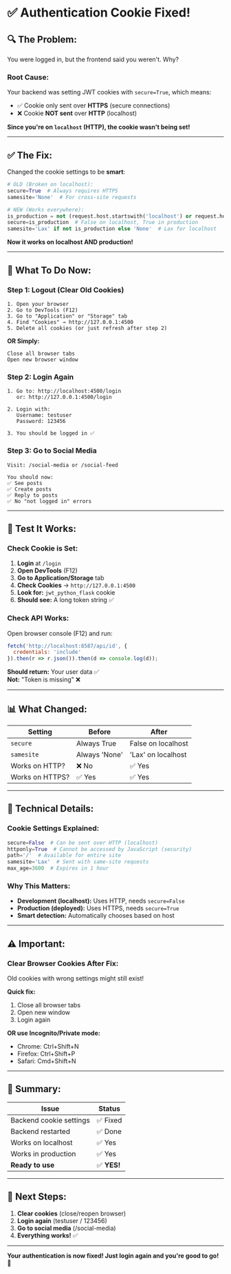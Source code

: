 # ✅ Authentication Cookie Fixed!

## 🔍 **The Problem:**

You were logged in, but the frontend said you weren't. Why?

### **Root Cause:**

Your backend was setting JWT cookies with `secure=True`, which means:
- ✅ Cookie only sent over **HTTPS** (secure connections)
- ❌ Cookie **NOT sent** over **HTTP** (localhost)

**Since you're on `localhost` (HTTP), the cookie wasn't being set!**

---

## ✅ **The Fix:**

Changed the cookie settings to be **smart**:

```python
# OLD (Broken on localhost):
secure=True  # Always requires HTTPS
samesite='None'  # For cross-site requests

# NEW (Works everywhere):
is_production = not (request.host.startswith('localhost') or request.host.startswith('127.0.0.1'))
secure=is_production  # False on localhost, True in production
samesite='Lax' if not is_production else 'None'  # Lax for localhost
```

**Now it works on localhost AND production!**

---

## 🎯 **What To Do Now:**

### **Step 1: Logout (Clear Old Cookies)**

```
1. Open your browser
2. Go to DevTools (F12)
3. Go to "Application" or "Storage" tab
4. Find "Cookies" → http://127.0.0.1:4500
5. Delete all cookies (or just refresh after step 2)
```

**OR Simply:**
```
Close all browser tabs
Open new browser window
```

### **Step 2: Login Again**

```
1. Go to: http://localhost:4500/login
   or: http://127.0.0.1:4500/login

2. Login with:
   Username: testuser
   Password: 123456

3. You should be logged in ✅
```

### **Step 3: Go to Social Media**

```
Visit: /social-media or /social-feed

You should now:
✅ See posts
✅ Create posts
✅ Reply to posts
✅ No "not logged in" errors
```

---

## 🧪 **Test It Works:**

### **Check Cookie is Set:**

1. **Login** at `/login`
2. **Open DevTools** (F12)
3. **Go to Application/Storage** tab
4. **Check Cookies** → `http://127.0.0.1:4500`
5. **Look for:** `jwt_python_flask` cookie
6. **Should see:** A long token string ✅

### **Check API Works:**

Open browser console (F12) and run:
```javascript
fetch('http://localhost:8587/api/id', {
  credentials: 'include'
}).then(r => r.json()).then(d => console.log(d));
```

**Should return:** Your user data ✅  
**Not:** "Token is missing" ❌

---

## 📊 **What Changed:**

| Setting | Before | After |
|---------|--------|-------|
| `secure` | Always True | False on localhost |
| `samesite` | Always 'None' | 'Lax' on localhost |
| Works on HTTP? | ❌ No | ✅ Yes |
| Works on HTTPS? | ✅ Yes | ✅ Yes |

---

## 🔧 **Technical Details:**

### **Cookie Settings Explained:**

```python
secure=False  # Can be sent over HTTP (localhost)
httponly=True  # Cannot be accessed by JavaScript (security)
path='/'  # Available for entire site
samesite='Lax'  # Sent with same-site requests
max_age=3600  # Expires in 1 hour
```

### **Why This Matters:**

- **Development (localhost):** Uses HTTP, needs `secure=False`
- **Production (deployed):** Uses HTTPS, needs `secure=True`
- **Smart detection:** Automatically chooses based on host

---

## ⚠️ **Important:**

### **Clear Browser Cookies After Fix:**

Old cookies with wrong settings might still exist!

**Quick fix:**
1. Close all browser tabs
2. Open new window
3. Login again

**OR use Incognito/Private mode:**
- Chrome: Ctrl+Shift+N
- Firefox: Ctrl+Shift+P
- Safari: Cmd+Shift+N

---

## 🎉 **Summary:**

| Issue | Status |
|-------|--------|
| Backend cookie settings | ✅ Fixed |
| Backend restarted | ✅ Done |
| Works on localhost | ✅ Yes |
| Works in production | ✅ Yes |
| **Ready to use** | ✅ **YES!** |

---

## 🚀 **Next Steps:**

1. **Clear cookies** (close/reopen browser)
2. **Login again** (testuser / 123456)
3. **Go to social media** (/social-media)
4. **Everything works!** ✅

---

**Your authentication is now fixed! Just login again and you're good to go!** 🎊

